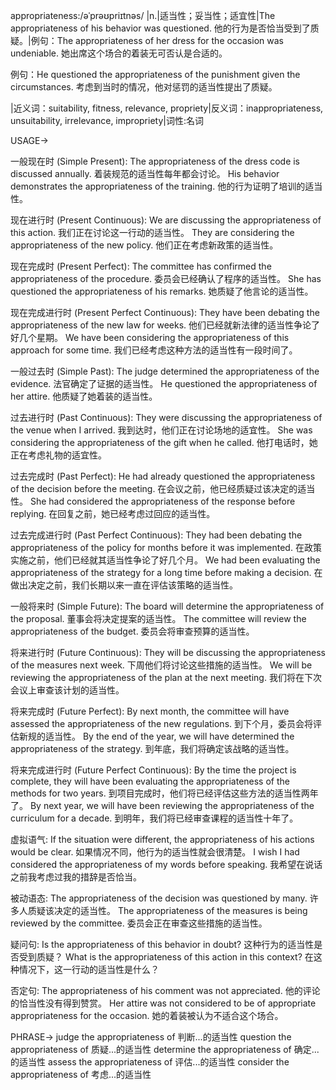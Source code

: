 appropriateness:/əˈprəʊpriɪtnəs/ |n.|适当性；妥当性；适宜性|The appropriateness of his behavior was questioned. 他的行为是否恰当受到了质疑。|例句：The appropriateness of her dress for the occasion was undeniable.  她出席这个场合的着装无可否认是合适的。

例句：He questioned the appropriateness of the punishment given the circumstances.  考虑到当时的情况，他对惩罚的适当性提出了质疑。

|近义词：suitability, fitness, relevance, propriety|反义词：inappropriateness, unsuitability, irrelevance, impropriety|词性:名词

USAGE->

一般现在时 (Simple Present):
The appropriateness of the dress code is discussed annually.  着装规范的适当性每年都会讨论。
His behavior demonstrates the appropriateness of the training. 他的行为证明了培训的适当性。


现在进行时 (Present Continuous):
We are discussing the appropriateness of this action. 我们正在讨论这一行动的适当性。
They are considering the appropriateness of the new policy. 他们正在考虑新政策的适当性。


现在完成时 (Present Perfect):
The committee has confirmed the appropriateness of the procedure. 委员会已经确认了程序的适当性。
She has questioned the appropriateness of his remarks. 她质疑了他言论的适当性。


现在完成进行时 (Present Perfect Continuous):
They have been debating the appropriateness of the new law for weeks.  他们已经就新法律的适当性争论了好几个星期。
We have been considering the appropriateness of this approach for some time.  我们已经考虑这种方法的适当性有一段时间了。


一般过去时 (Simple Past):
The judge determined the appropriateness of the evidence. 法官确定了证据的适当性。
He questioned the appropriateness of her attire. 他质疑了她着装的适当性。


过去进行时 (Past Continuous):
They were discussing the appropriateness of the venue when I arrived. 我到达时，他们正在讨论场地的适宜性。
She was considering the appropriateness of the gift when he called. 他打电话时，她正在考虑礼物的适宜性。


过去完成时 (Past Perfect):
He had already questioned the appropriateness of the decision before the meeting. 在会议之前，他已经质疑过该决定的适当性。
She had considered the appropriateness of the response before replying. 在回复之前，她已经考虑过回应的适当性。


过去完成进行时 (Past Perfect Continuous):
They had been debating the appropriateness of the policy for months before it was implemented.  在政策实施之前，他们已经就其适当性争论了好几个月。
We had been evaluating the appropriateness of the strategy for a long time before making a decision. 在做出决定之前，我们长期以来一直在评估该策略的适当性。


一般将来时 (Simple Future):
The board will determine the appropriateness of the proposal. 董事会将决定提案的适当性。
The committee will review the appropriateness of the budget. 委员会将审查预算的适当性。


将来进行时 (Future Continuous):
They will be discussing the appropriateness of the measures next week.  下周他们将讨论这些措施的适当性。
We will be reviewing the appropriateness of the plan at the next meeting.  我们将在下次会议上审查该计划的适当性。


将来完成时 (Future Perfect):
By next month, the committee will have assessed the appropriateness of the new regulations. 到下个月，委员会将评估新规的适当性。
By the end of the year, we will have determined the appropriateness of the strategy. 到年底，我们将确定该战略的适当性。


将来完成进行时 (Future Perfect Continuous):
By the time the project is complete, they will have been evaluating the appropriateness of the methods for two years.  到项目完成时，他们将已经评估这些方法的适当性两年了。
By next year, we will have been reviewing the appropriateness of the curriculum for a decade. 到明年，我们将已经审查课程的适当性十年了。


虚拟语气:
If the situation were different, the appropriateness of his actions would be clear. 如果情况不同，他行为的适当性就会很清楚。
I wish I had considered the appropriateness of my words before speaking. 我希望在说话之前我考虑过我的措辞是否恰当。


被动语态:
The appropriateness of the decision was questioned by many.  许多人质疑该决定的适当性。
The appropriateness of the measures is being reviewed by the committee. 委员会正在审查这些措施的适当性。


疑问句:
Is the appropriateness of this behavior in doubt?  这种行为的适当性是否受到质疑？
What is the appropriateness of this action in this context? 在这种情况下，这一行动的适当性是什么？


否定句:
The appropriateness of his comment was not appreciated. 他的评论的恰当性没有得到赞赏。
Her attire was not considered to be of appropriate appropriateness for the occasion.  她的着装被认为不适合这个场合。




PHRASE->
judge the appropriateness of  判断...的适当性
question the appropriateness of  质疑...的适当性
determine the appropriateness of  确定...的适当性
assess the appropriateness of  评估...的适当性
consider the appropriateness of  考虑...的适当性
